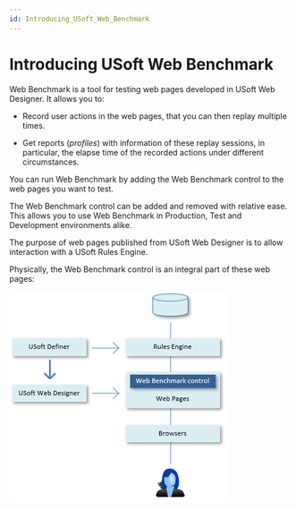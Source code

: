 ```yaml
---
id: Introducing_USoft_Web_Benchmark
---
```


# Introducing USoft Web Benchmark

Web Benchmark is a tool for testing web pages developed in USoft Web Designer. It allows you to:

- Record user actions in the web pages, that you can then replay multiple times.

- Get reports (*profiles*) with information of these replay sessions, in particular, the elapse time of the recorded actions under different circumstances.

You can run Web Benchmark by adding the Web Benchmark control to the web pages you want to test.

The Web Benchmark control can be added and removed with relative ease. This allows you to use Web Benchmark in Production, Test and Development environments alike.

The purpose of web pages published from USoft Web Designer is to allow interaction with a USoft Rules Engine.

Physically, the Web Benchmark control is an integral part of these web pages:

![](./assets/d7473039-0990-4e8a-a26a-9dc57bc4ec69.png)